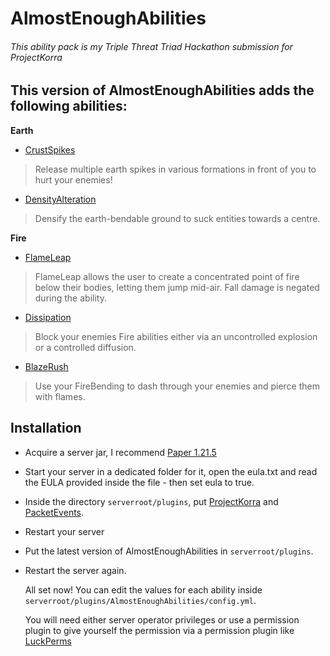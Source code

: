 # AlmostEnoughAbilities
###### This ability pack is my Triple Threat Triad Hackathon submission for ProjectKorra

## This version of AlmostEnoughAbilities adds the following abilities:
**Earth**
- [CrustSpikes](https://www.youtube.com/watch?v=2TiHiA9lYUs)
> Release multiple earth spikes in various formations in front of you to hurt your enemies!
- [DensityAlteration](https://www.youtube.com/watch?v=zUEx3IEHOts)
> Densify the earth-bendable ground to suck entities towards a centre.


**Fire**
- [FlameLeap](https://www.youtube.com/watch?v=vlFie9i_F8o)
> FlameLeap allows the user to create a concentrated point of fire below their bodies, letting them jump mid-air. Fall damage is negated during the ability.
- [Dissipation](https://www.youtube.com/watch?v=fZwi77tjdDQ)
> Block your enemies Fire abilities either via an uncontrolled explosion or a controlled diffusion.
- [BlazeRush](https://www.youtube.com/watch?v=mM9uKBWTLRk)
> Use your FireBending to dash through your enemies and pierce them with flames.

## Installation
* Acquire a server jar, I recommend [Paper 1.21.5](https://papermc.io/downloads/all?project=paper)
* Start your server in a dedicated folder for it, open the eula.txt and read the EULA provided inside the file - then set eula to true.
* Inside the directory `serverroot/plugins`, put [ProjectKorra](https://github.com/ProjectKorra/ProjectKorra/) and [PacketEvents](https://github.com/retrooper/packetevents).
* Restart your server
* Put the latest version of AlmostEnoughAbilities in `serverroot/plugins`.
* Restart the server again.

  All set now! You can edit the values for each ability inside `serverroot/plugins/AlmostEnoughAbilities/config.yml`.
  
  You will need either server operator privileges or use a permission plugin to give yourself the permission via a permission plugin like [LuckPerms](https://github.com/LuckPerms/LuckPerms)
